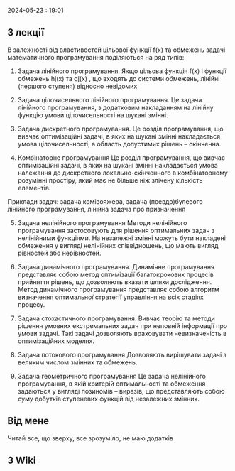 2024-05-23 : 19:01

## З лекції 
В залежності від властивостей цільової функції f(x) та обмежень задачі
математичного програмування поділяються на ряд типів:
1) Задача лінійного програмування.
Якщо цільова функція f(x) і функції обмежень hj(x) та gj(x) , що входять до
системи обмежень, лінійні (першого ступеня) відносно невідомих

2) Задача цілочисельного лінійного програмування.
Це задача лінійного програмування, з додатковим накладанням на лінійну
функцію умови цілочисельності на шукані змінні.

3) Задача дискретного програмування.
Це розділ програмування, що вивчає оптимізаційні задачі, в яких на шукані
змінні накладається умова цілочисельності, а область допустимих рішень –
скінченна.

4) Комбінаторне програмування
Це розділ програмування, що вивчає оптимізаційні задачі, в яких на шукані
змінні накладається умова належання до дискретного локально-скінченного в
комбінаторному розумінні простіру, який має не більше ніж злічену кількість
елементів.

Приклади задач: задача комівояжера, задача (псевдо)булевого лінійного
програмування, лінійна задача про призначення

5) Задача нелінійного програмування
Методи нелінійного програмування застосовують для рішення оптимальних
задач з нелінійними функціями. На незалежні змінні можуть бути накладені
обмеження у вигляді нелінійних співвідношень, що мають вигляд рівностей або
нерівностей.

6) Задача динамічного програмування.
Динамічне програмування представляє собою метод оптимізації
багатокрокових процесів прийняття рішень, що дозволяють вказати шляхи
дослідження. Метод динамічного програмування представляє собою алгоритм
визначення оптимальної стратегії управління на всіх стадіях процесу.

7) Задача стохастичного програмування.
Вивчає теорію та методи рішення умовних екстремальних задач при
неповній інформації про умови задачі. Такі задачі дозволяють враховувати
невизначеність в оптимізаційних моделях.

8) Задача потокового програмування
Дозволяють вирішувати задачі з великим числом змінних та обмежень.

9) Задача геометричного програмування
Це задача нелінійного програмування, в якій критерій оптимальності та
обмеження задаються у вигляді позиномів – виразів, що представляють собою
суму добутків ступеневих функцій від незалежних змінних.
## Від мене

Читай все, що зверху, все зрозуміло, не маю додатків 
## З Wiki
